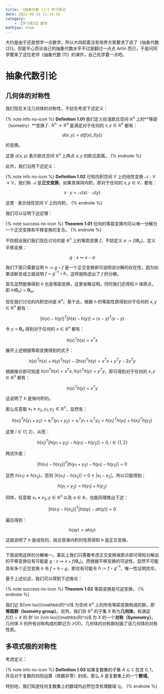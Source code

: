 ```yaml
---
title: 《抽象代数 (1)》学习笔记
date: 2022-05-31 21:14:16
category:
    - 【学习笔记】数学
mathjax: true
---
```


大约是由于还是想学一点数学，所以大四趁着没有培养方案要求了选了《抽象代数 (2)》。但是平心而论自己的抽象代数水平不过是翻过一点点 Artin 而已，于是问同学要来了这位老师《抽象代数 (1)》的课件，自己先学着一点吧。

<!-- more -->

# 抽象代数引论

## 几何体的对称性

我们现在关注几何体的对称性，不妨先考虑下述定义：

{% note info no-icon %}
**Definition 1.01** 我们定义标准欧氏空间 $\mathbb R^n$ 上的**等距（Isometry）**变换 $f: \mathbb R^n \to \mathbb R^n$ 是满足对于任何的 $x, y \in \mathbb R^n$ 都有：

$$
d(x, y) = d(f(x), f(y))
$$

的变换。

这里 $d(x, y)$ 表示欧氏空间 $\mathbb R^n$ 上两点 $x, y$ 的欧氏距离。
{% endnote %}

此外，我们沿用下述定义：

{% note info no-icon %}
**Definition 1.02** 已知内积空间 $V$ 上的线性变换 $\mathcal{A}: V \to V$，我们称 $\mathcal{A}$ 是**正交变换**，如果其保持内积，即对于任何的 $x, y \in V$，都有：

$$
x \cdot y = \mathcal{A}(x) \cdot \mathcal{A}(y)
$$

这里 $\cdot$ 表示线性空间 $V$ 上的内积。
{% endnote %}

我们可以证明下述定理：

{% note success no-icon %}
**Theorem 1.01** 任何的等距变换均可以唯一分解为一个正交变换和平移变换的复合。
{% endnote %}

不妨假设我们我们现在讨论的是 $\mathbb{R}^n$ 上的等距变换 $f$，不妨定义 $a := f(\boldsymbol{0}_n)$，定义平移变换：

$$
g: x \mapsto x - a
$$

我们下面只需要证明 $h := g \circ f$ 是一个正交变换即可说明该分解的存在性，因为如果该断言成立就说明 $f = g^{-1} \circ h$，这样就构造出了 $f$ 的分解。

首先显然能够得到 $h$ 也是等距变换，这里省略证明。同时我们还得知 $h$ 保原点，即 $h(\boldsymbol{0}_n) = \boldsymbol{0}_n$。

现在我们讨论的内积空间是 $\mathbb{R}^n$。基于此，根据 $h$ 的等距性质得到对于任何的 $x, y \in \mathbb{R}^n$ 都有：

$$
[h(x) - h(y)]^T[h(x) - h(y)] = (x - y)^T(x - y)
$$

令 $y = \boldsymbol{0}_n$ 得到对于任何的 $x \in \mathbb{R}^n$ 都有：

$$
h(x)^Th(x) = x^Tx
$$

展开上述根据等距变换得到的式子：

$$
h(x)^Th(x) + h(y)^Th(y) - 2h(x)^Th(y) = x^Tx + y^Ty - 2x^Ty
$$

根据推论即可知道 $h(x)^Th(x) = x^Tx, h(y)^Th(y) = y^Ty$，即可得到对于任何的 $x, y \in \mathbb{R}^n$ 都有：

$$
h(x)^Th(y) = x^Ty
$$

这说明了 $h$ 是保内积的。

那么任意取 $x_1 \neq x_2, y_1, y_2 \in \mathbb{R}^n$，显然有：

$$
h(x_i)^Th(y_1 + y_2) = x_i^T(y_1 + y_2) = x_i^Ty_1 + x_i^Ty_2 = h(x_i)^Th(y_1) + h(x_i)^Th(y_2) 
$$

这里 $i \in \{1, 2\}$，从而：

$$
h(x_i)^T[h(y_1 + y_2) - h(y_1) - h(y_2)] = 0, i \in \{1, 2\}
$$

两式作差：

$$
[h(x_1) - h(x_2)]^T[h(y_1 + y_2) - h(y_1) - h(y_2)] = 0
$$

显然 $h(x_1) \neq h(x_2)$，否则 $|h(x_1) - h(x_2)| = 0 \neq |x_1 - x_2|$。所以只能得到：

$$
h(y_1 + y_2) = h(y_1) + h(y_2)
$$

同样，任意取 $x_1 \neq x_2, y \in \mathbb{R}^n$ 以及 $a \in \mathbb{R}$，也能同理推出下述：

$$
[h(x_1) - h(x_2)]^T[h(ay) - ah(y)] = 0
$$

最后得到：

$$
h(ay) = ah(y)
$$

这就说明了 $h$ 是线性的，结合其保内积的性质得知 $h$ 是正交变换。

---

下面说明这样的分解唯一。事实上我们只需要考虑正交变换保原点即可得知分解出的平移变换仅有可能是 $g: x \mapsto x + f(\boldsymbol{0}_n)$。而根据平移变换的可逆性，显然不可能具有多个正交变换 $h$ 令 $f = h \circ g$，即仅有可能令 $h := f \circ g^{-1}$，唯一性证明完毕。

基于上述论述，我们可以得到下述推论：

{% note success no-icon %}
**Theorem 1.02** 等距变换是可逆变换。
{% endnote %}

我们记 ${\rm Iso}(\mathbb{R}^n)$ 为空间 $\mathbb{R}^n$ 上的所有等距变换构成的群，即**等距群（Isometry group）**。另外，我们将 $\mathbb{R}^n$ 的子集 $X$ 称为**几何体**，称满足 $f(X) = X$ 的 $f \in {\rm Iso}(\mathbb{R}^n)$ 为 $X$ 的一个**对称（Symmetry）**。几何体 $X$ 的所有对称构成的群记为 $\mathcal{S}(X)$，几何体的对称群刻画了该几何体的对称性质。

## 多项式根的对称性

考虑定义：

{% note info no-icon %}
**Definition 1.03** 如果复数集的子集 $A \subseteq \mathbb{C}$ 包含 $0, 1$，并且对于复数的四则运算（除数非零）封闭，那么 $A$ 是复数集上的一个**数域**。

特别地，我们知道任何复数集上的数域均必然包含有理数域 $\mathbb{Q}$。
{% endnote %}

